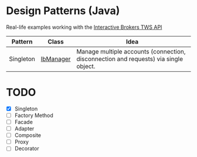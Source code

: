 # Design Patterns (Java)
Real-life examples working with the [Interactive Brokers TWS API](https://interactivebrokers.github.io/tws-api/index.html)

Pattern | Class | Idea
--- | --- | ---
Singleton | [IbManager](https://github.com/algonell/TradersTools/blob/main/Design%20Patterns/org/algonell/trading/dp/singleton/IbManager.java) | Manage multiple accounts (connection, disconnection and requests) via single object.

# TODO
- [x] Singleton
- [ ] Factory Method
- [ ] Facade
- [ ] Adapter
- [ ] Composite
- [ ] Proxy
- [ ] Decorator
